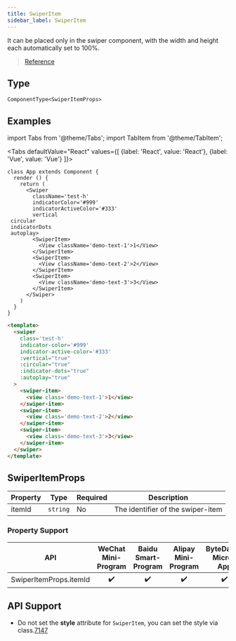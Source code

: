 ```yaml
---
title: SwiperItem
sidebar_label: SwiperItem
---
```


It can be placed only in the swiper component, with the width and height each automatically set to 100%.

> [Reference](https://developers.weixin.qq.com/miniprogram/dev/component/swiper-item.html)

## Type

```tsx
ComponentType<SwiperItemProps>
```

## Examples

import Tabs from '@theme/Tabs';
import TabItem from '@theme/TabItem';

<Tabs
  defaultValue="React"
  values={[
    {label: 'React', value: 'React'},
 {label: 'Vue', value: 'Vue'}
 ]}>
<TabItem value="React">

```tsx
class App extends Component {
  render () {
    return (
      <Swiper
        className='test-h'
        indicatorColor='#999'
        indicatorActiveColor='#333'
        vertical
 circular
 indicatorDots
 autoplay>
        <SwiperItem>
          <View className='demo-text-1'>1</View>
        </SwiperItem>
        <SwiperItem>
          <View className='demo-text-2'>2</View>
        </SwiperItem>
        <SwiperItem>
          <View className='demo-text-3'>3</View>
        </SwiperItem>
      </Swiper>
    )
  }
}
```

</TabItem>

<TabItem value="Vue">

```html
<template>
  <swiper
    class='test-h'
    indicator-color='#999'
    indicator-active-color='#333'
    :vertical="true"
    :circular="true"
    :indicator-dots="true"
    :autoplay="true"
  >
    <swiper-item>
      <view class='demo-text-1'>1</view>
    </swiper-item>
    <swiper-item>
      <view class='demo-text-2'>2</view>
    </swiper-item>
    <swiper-item>
      <view class='demo-text-3'>3</view>
    </swiper-item>
  </swiper>
</template>
```
  
</TabItem>
</Tabs>

## SwiperItemProps

<table>
  <thead>
    <tr>
      <th>Property</th>
      <th>Type</th>
      <th style={{ textAlign: "center"}}>Required</th>
      <th>Description</th>
    </tr>
  </thead>
  <tbody>
    <tr>
      <td>itemId</td>
      <td><code>string</code></td>
      <td style={{ textAlign: "center"}}>No</td>
      <td>The identifier of the swiper-item</td>
    </tr>
  </tbody>
</table>

### Property Support
|          API           | WeChat Mini-Program | Baidu Smart-Program | Alipay Mini-Program | ByteDance Micro-App | H5 | React Native |
|:----------------------:|:-------------------:|:-------------------:|:-------------------:|:-------------------:|:--:|:------------:|
| SwiperItemProps.itemId |         ✔️          |         ✔️          |         ✔️          |         ✔️          | ✔️ |      ✔️      |


<!-- ## API 支持度

| API | 微信小程序 | H5 | React Native |
| :---: | :---: | :---: | :---: |
| SwiperItem | ✔️ |  |  | -->

## API Support

* Do not set the **style** attribute for `SwiperItem`, you can set the style via class.[7147](https://github.com/NervJS/taro/issues/7147)
